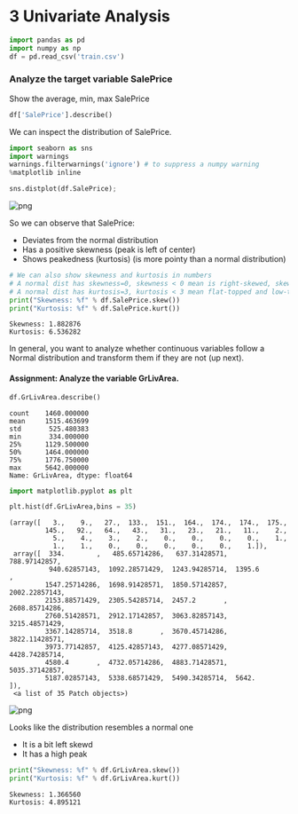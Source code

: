 
# 3 Univariate Analysis


```python
import pandas as pd
import numpy as np
df = pd.read_csv('train.csv')
```

### Analyze the target variable SalePrice

Show the average, min, max SalePrice


```python
df['SalePrice'].describe()
```

We can inspect the distribution of SalePrice.


```python
import seaborn as sns
import warnings
warnings.filterwarnings('ignore') # to suppress a numpy warning
%matplotlib inline
```


```python
sns.distplot(df.SalePrice);
```


![png](output_6_0.png)


So we can observe that SalePrice:
- Deviates from the normal distribution
- Has a positive skewness (peak is left of center)
- Shows peakedness (kurtosis) (is more pointy than a normal distribution)


```python
# We can also show skewness and kurtosis in numbers
# A normal dist has skewness=0, skewness < 0 mean is right-skewed, skewness > 0 mean left-skewed
# A normal dist has kurtosis=3, kurtosis < 3 mean flat-topped and low-tailed, kurtosis > 3 mean peak and fat-tailed
print("Skewness: %f" % df.SalePrice.skew())
print("Kurtosis: %f" % df.SalePrice.kurt())
```

    Skewness: 1.882876
    Kurtosis: 6.536282


In general, you want to analyze whether continuous variables follow a Normal distribution and transform them if they are not (up next).

#### Assignment: Analyze the variable GrLivArea.


```python
df.GrLivArea.describe()
```




    count    1460.000000
    mean     1515.463699
    std       525.480383
    min       334.000000
    25%      1129.500000
    50%      1464.000000
    75%      1776.750000
    max      5642.000000
    Name: GrLivArea, dtype: float64




```python
import matplotlib.pyplot as plt

plt.hist(df.GrLivArea,bins = 35)
```




    (array([   3.,    9.,   27.,  133.,  151.,  164.,  174.,  174.,  175.,
             145.,   92.,   64.,   43.,   31.,   23.,   21.,   11.,    2.,
               5.,    4.,    3.,    2.,    0.,    0.,    0.,    0.,    1.,
               1.,    1.,    0.,    0.,    0.,    0.,    0.,    1.]),
     array([  334.        ,   485.65714286,   637.31428571,   788.97142857,
              940.62857143,  1092.28571429,  1243.94285714,  1395.6       ,
             1547.25714286,  1698.91428571,  1850.57142857,  2002.22857143,
             2153.88571429,  2305.54285714,  2457.2       ,  2608.85714286,
             2760.51428571,  2912.17142857,  3063.82857143,  3215.48571429,
             3367.14285714,  3518.8       ,  3670.45714286,  3822.11428571,
             3973.77142857,  4125.42857143,  4277.08571429,  4428.74285714,
             4580.4       ,  4732.05714286,  4883.71428571,  5035.37142857,
             5187.02857143,  5338.68571429,  5490.34285714,  5642.        ]),
     <a list of 35 Patch objects>)




![png](output_11_1.png)


Looks like the distribution resembles a normal one
- It is a bit left skewd
- It has a high peak


```python
print("Skewness: %f" % df.GrLivArea.skew())
print("Kurtosis: %f" % df.GrLivArea.kurt())
```

    Skewness: 1.366560
    Kurtosis: 4.895121



